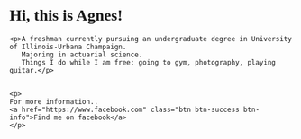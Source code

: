 
<html>
<head>
	<link href="https://fonts.googleapis.com/css?family=Vollkorn+SC" rel="stylesheet">
	<link rel="stylesheet" href="https://maxcdn.bootstrapcdn.com/bootstrap/3.3.7/css/bootstrap.min.css" integrity="sha384-BVYiiSIFeK1dGmJRAkycuHAHRg32OmUcww7on3RYdg4Va+PmSTsz/K68vbdEjh4u" crossorigin="anonymous">
	<style type="text/css"> 
	p {
	font-family: 'Vollkorn SC', serif;
	}
	h1 {
	font-family: 'Vollkorn SC', serif;
	}	
	body {
		background: url(https://www.buzzfeed.com/mrloganrhoades/this-visual-journey-through-nature-will-leave-you-perfectly?utm_term=.ck3wXarJzm#2756611);
		background-repeat: no-repeat;
		background-size: cover;
		
		}
 </style>

<body>	
   <h1> Hi, this is Agnes!</h1>


	<p>A freshman currently pursuing an undergraduate degree in University of Illinois-Urbana Champaign. 
	   Majoring in actuarial science. 
	   Things I do while I am free: going to gym, photography, playing guitar.</p>


    <p>
    For more information..
    <a href="https://www.facebook.com" class="btn btn-success btn-info">Find me on facebook</a>	
    </p>
</body>
</html>

